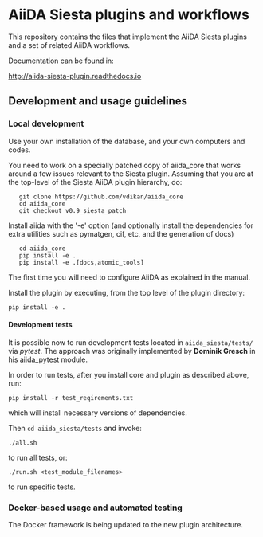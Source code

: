 # AiiDA Siesta plugins and workflows

This repository contains the files that implement the AiiDA Siesta
plugins and a set of related AiiDA workflows.

Documentation can be found in:

http://aiida-siesta-plugin.readthedocs.io

## Development and usage guidelines

### Local development

Use your own installation of the database, and your own computers and codes.

You need to work on a specially patched copy of aiida_core that works
around a few issues relevant to the Siesta plugin. Assuming that you
are at the top-level of	the Siesta AiiDA plugin hierarchy, do:

       git clone https://github.com/vdikan/aiida_core
       cd aiida_core
       git checkout v0.9_siesta_patch

Install aiida with the '-e' option (and optionally install the
dependencies for extra utilities such as pymatgen, cif, etc, and the
generation of docs)

	   cd aiida_core
	   pip install -e .
	   pip install -e .[docs,atomic_tools]

The first time you will need to configure AiiDA as explained in the manual.

Install the plugin by executing, from the top level of the plugin directory:

	pip install -e .

#### Development tests

It is possible now to run development tests located in `aiida_siesta/tests/` via *pytest*. 
The approach was originally implemented by **Dominik Gresch** in his [aiida_pytest](https://github.com/greschd/aiida_pytest) module.

In order to run tests, after you install core and plugin as described above, run:
```
pip install -r test_reqirements.txt
```
which will install necessary versions of dependencies.

Then `cd aiida_siesta/tests` and invoke:
```
./all.sh
```
to run all tests, or:
```
./run.sh <test_module_filenames>
```
to run specific tests.

### Docker-based usage and automated testing

The Docker framework is being updated to the new plugin architecture.

